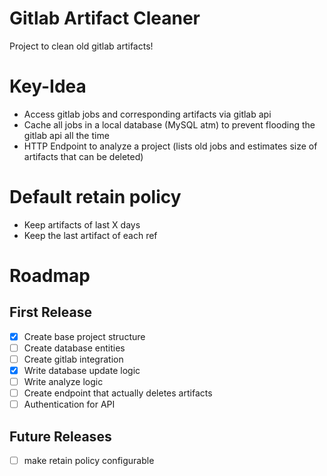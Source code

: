 # Gitlab Artifact Cleaner

Project to clean old gitlab artifacts!

# Key-Idea
* Access gitlab jobs and corresponding artifacts via gitlab api 
* Cache all jobs in a local database (MySQL atm) to prevent flooding the gitlab api all the time
* HTTP Endpoint to analyze a project (lists old jobs and estimates size of artifacts that can be deleted)

# Default retain policy
* Keep artifacts of last X days
* Keep the last artifact of each ref


# Roadmap
## First Release
* [x] Create base project structure
* [ ] Create database entities
* [ ] Create gitlab integration
* [x] Write database update logic
* [ ] Write analyze logic
* [ ] Create endpoint that actually deletes artifacts
* [ ] Authentication for API

## Future Releases
* [ ] make retain policy configurable
